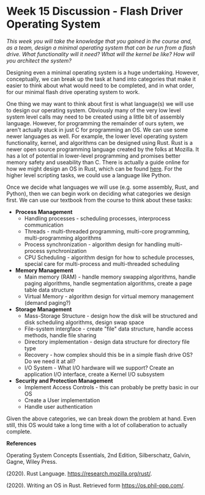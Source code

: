 # Week 15 Discussion - Flash Driver Operating System

*This week you will take the knowledge that you gained in the course and, as a team, design a minimal operating system that can be run from a flash drive. What functionality will it need? What will the kernel be like? How will you architect the system?*

Designing even a minimal operating system is a huge undertaking. However, conceptually, we can break up the task at hand into categories that make it easier to think about what would need to be completed, and in what order, for our minimal flash drive operating system to work.

One thing we may want to think about first is what language(s) we will use to design our operating system. Obviously many of the very low level system level calls may need to be created using a little bit of assembly language. However, for programming the remainder of ours sytem, we aren't actually stuck in just C for programming an OS. We can use some newer languages as well. For example, the lower level operating system functionality, kernel, and algorithms can be designed using Rust. Rust is a newer open source programming language created by the folks at Mozilla. It has a lot of potential in lower-level programming and promises better memory safety and useability than C. There is actually a guide online for how we might design an OS in Rust, which can be found [here](https://os.phil-opp.com/). For the higher level scripting tasks, we could use a language like Python.

Once we decide what languages we will use (e.g. some assembly, Rust, and Python), then we can begin work on deciding what categories we design first. We can use our textbook from the course to think about these tasks:

- **Process Management**
  - Handling processes - scheduling processes, interprocess communication
  - Threads - multi-threaded programming, multi-core programming, multi-programming algorithms 
  - Process synchronization - algorithm design for handling multi-process synchronization
  - CPU Scheduling - algorithm design for how to schedule processes, special care for multi-process and multi-threaded scheduling
- **Memory Management**
  - Main memory (RAM) - handle memory swapping algorithms, handle paging algorithms, handle segmentation algorithms, create a page table data structure
  - Virtual Memory - algorithm design for virtual memory management (demand paging?)
- **Storage Management**
  - Mass-Storage Structure - design how the disk will be structured and disk scheduling algorithms, design swap space
  - File-system intergface - create "file" data structure, handle access methods, handle file sharing
  - Directory implementation - design data structure for directory file type
  - Recovery - how complex should this be in a simple flash drive OS? Do we need it at all?
  - I/O System - What I/O hardware will we support? Create an application I/O interface, create a Kernel I/O subsystem
- **Security and Protection Management**
  - Implement Access Controls - this can probably be pretty basic in our OS
  - Create a User implementation
  - Handle user authentication

Given the above categories, we can break down the problem at hand. Even still, this OS would take a long time with a lot of collaberation to actually complete.

**References**

Operating System Concepts Essentials, 2nd Edition, Silberschatz, Galvin, Gagne, Wiley Press.

(2020). Rust Language. https://research.mozilla.org/rust/.

(2020). Writing an OS in Rust. Retrieved form https://os.phil-opp.com/.
